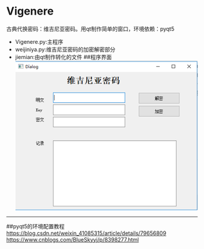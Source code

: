 # Vigenere
古典代换密码：维吉尼亚密码。用qt制作简单的窗口，环境依赖：pyqt5

- Vigenere.py:主程序
- weijiniya.py:维吉尼亚密码的加密解密部分
- jiemian:由qt制作转化的文件
##程序界面
![](jiemian.PNG)


------------------------
##pyqt5的环境配置教程
https://blog.csdn.net/weixin_41085315/article/details/79656809
https://www.cnblogs.com/BlueSkyyj/p/8398277.html